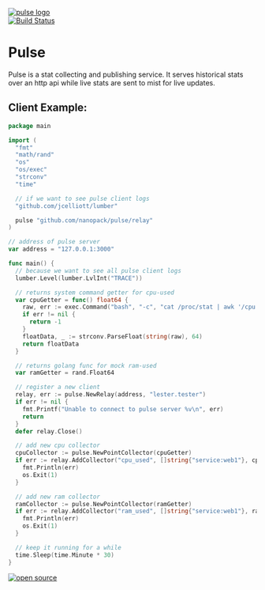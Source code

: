 [![pulse logo](http://nano-assets.gopagoda.io/readme-headers/pulse.png)](http://nanobox.io/open-source#pulse)   
[![Build Status](https://travis-ci.org/nanopack/pulse.svg)](https://travis-ci.org/nanopack/pulse)

# Pulse

Pulse is a stat collecting and publishing service. It serves historical stats over an http api while live stats are sent to mist for live updates.

## Client Example:

```go
package main

import (
  "fmt"
  "math/rand"
  "os"
  "os/exec"
  "strconv"
  "time"

  // if we want to see pulse client logs
  "github.com/jcelliott/lumber"

  pulse "github.com/nanopack/pulse/relay"
)

// address of pulse server
var address = "127.0.0.1:3000"

func main() {
  // because we want to see all pulse client logs
  lumber.Level(lumber.LvlInt("TRACE"))

  // returns system command getter for cpu-used
  var cpuGetter = func() float64 {
    raw, err := exec.Command("bash", "-c", "cat /proc/stat | awk '/cpu / {usage=($2+$4)/($2+$4+$5)} END {print usage}' | tr -d '\n'").Output()
    if err != nil {
      return -1
    }
    floatData, _ := strconv.ParseFloat(string(raw), 64)
    return floatData
  }

  // returns golang func for mock ram-used
  var ramGetter = rand.Float64

  // register a new client
  relay, err := pulse.NewRelay(address, "lester.tester")
  if err != nil {
    fmt.Printf("Unable to connect to pulse server %v\n", err)
    return
  }
  defer relay.Close()

  // add new cpu collector
  cpuCollector := pulse.NewPointCollector(cpuGetter)
  if err := relay.AddCollector("cpu_used", []string{"service:web1"}, cpuCollector); err != nil {
    fmt.Println(err)
    os.Exit(1)
  }

  // add new ram collector
  ramCollector := pulse.NewPointCollector(ramGetter)
  if err := relay.AddCollector("ram_used", []string{"service:web1"}, ramCollector); err != nil {
    fmt.Println(err)
    os.Exit(1)
  }

  // keep it running for a while
  time.Sleep(time.Minute * 30)
}
```

[![open source](http://nano-assets.gopagoda.io/open-src/nanobox-open-src.png)](http://nanobox.io/open-source)
